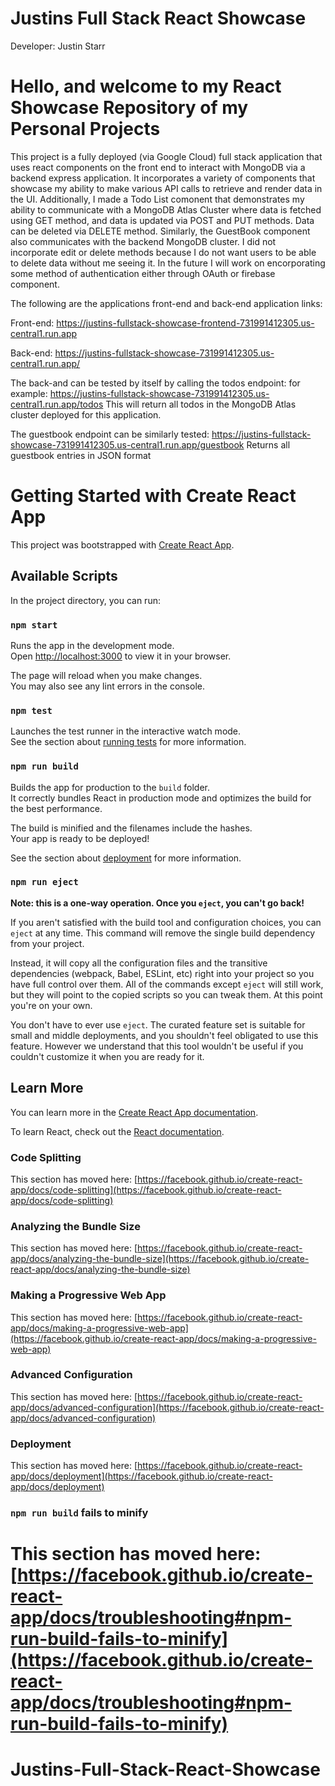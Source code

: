 # Justins Full Stack React Showcase
Developer: Justin Starr

# Hello, and welcome to my React Showcase Repository of my Personal Projects

This project is a fully deployed (via Google Cloud) full stack application that uses react components on the front end to interact with MongoDB via a backend express application. It incorporates a variety of components that showcase my ability to make various API calls to retrieve and render data in the UI. Additionally, I made a Todo List comonent that demonstrates my ability to communicate with a MongoDB Atlas Cluster where data is fetched using GET method, and data is updated via POST and PUT methods. Data can be deleted via DELETE method. Similarly, the GuestBook component also communicates with the backend MongoDB cluster. I did not incorporate edit or delete methods because I do not want users to be able to delete data without me seeing it. In the future I will work on encorporating some method of authentication either through OAuth or firebase component. 

The following are the applications front-end and back-end application links:

Front-end: https://justins-fullstack-showcase-frontend-731991412305.us-central1.run.app

Back-end: https://justins-fullstack-showcase-731991412305.us-central1.run.app/

The back-and can be tested by itself by calling the todos endpoint:
for example: https://justins-fullstack-showcase-731991412305.us-central1.run.app/todos 
This will return all todos in the MongoDB Atlas cluster deployed for this application.

The guestbook endpoint can be similarly tested:
https://justins-fullstack-showcase-731991412305.us-central1.run.app/guestbook
Returns all guestbook entries in JSON format



# Getting Started with Create React App

This project was bootstrapped with [Create React App](https://github.com/facebook/create-react-app).

## Available Scripts

In the project directory, you can run:

### `npm start`

Runs the app in the development mode.\
Open [http://localhost:3000](http://localhost:3000) to view it in your browser.

The page will reload when you make changes.\
You may also see any lint errors in the console.

### `npm test`

Launches the test runner in the interactive watch mode.\
See the section about [running tests](https://facebook.github.io/create-react-app/docs/running-tests) for more information.

### `npm run build`

Builds the app for production to the `build` folder.\
It correctly bundles React in production mode and optimizes the build for the best performance.

The build is minified and the filenames include the hashes.\
Your app is ready to be deployed!

See the section about [deployment](https://facebook.github.io/create-react-app/docs/deployment) for more information.

### `npm run eject`

**Note: this is a one-way operation. Once you `eject`, you can't go back!**

If you aren't satisfied with the build tool and configuration choices, you can `eject` at any time. This command will remove the single build dependency from your project.

Instead, it will copy all the configuration files and the transitive dependencies (webpack, Babel, ESLint, etc) right into your project so you have full control over them. All of the commands except `eject` will still work, but they will point to the copied scripts so you can tweak them. At this point you're on your own.

You don't have to ever use `eject`. The curated feature set is suitable for small and middle deployments, and you shouldn't feel obligated to use this feature. However we understand that this tool wouldn't be useful if you couldn't customize it when you are ready for it.

## Learn More

You can learn more in the [Create React App documentation](https://facebook.github.io/create-react-app/docs/getting-started).

To learn React, check out the [React documentation](https://reactjs.org/).

### Code Splitting

This section has moved here: [https://facebook.github.io/create-react-app/docs/code-splitting](https://facebook.github.io/create-react-app/docs/code-splitting)

### Analyzing the Bundle Size

This section has moved here: [https://facebook.github.io/create-react-app/docs/analyzing-the-bundle-size](https://facebook.github.io/create-react-app/docs/analyzing-the-bundle-size)

### Making a Progressive Web App

This section has moved here: [https://facebook.github.io/create-react-app/docs/making-a-progressive-web-app](https://facebook.github.io/create-react-app/docs/making-a-progressive-web-app)

### Advanced Configuration

This section has moved here: [https://facebook.github.io/create-react-app/docs/advanced-configuration](https://facebook.github.io/create-react-app/docs/advanced-configuration)

### Deployment

This section has moved here: [https://facebook.github.io/create-react-app/docs/deployment](https://facebook.github.io/create-react-app/docs/deployment)

### `npm run build` fails to minify

This section has moved here: [https://facebook.github.io/create-react-app/docs/troubleshooting#npm-run-build-fails-to-minify](https://facebook.github.io/create-react-app/docs/troubleshooting#npm-run-build-fails-to-minify)
=======
# Justins-Full-Stack-React-Showcase

